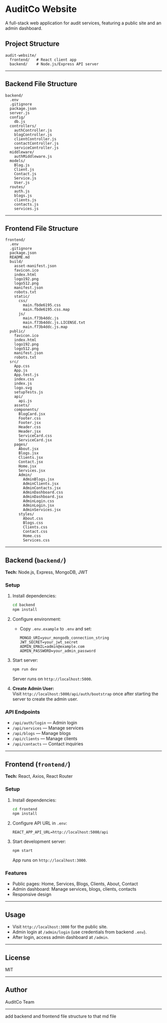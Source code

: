 # AuditCo Website

A full-stack web application for audit services, featuring a public site and an admin dashboard.

## Project Structure

```
audit-website/
  frontend/   # React client app
  backend/    # Node.js/Express API server
```

---

## Backend File Structure

```
backend/
  .env
  .gitignore
  package.json
  server.js
  config/
    db.js
  controllers/
    authController.js
    blogController.js
    clientController.js
    contactController.js
    serviceController.js
  middleware/
    authMiddleware.js
  models/
    Blog.js
    Client.js
    Contact.js
    Service.js
    User.js
  routes/
    auth.js
    blogs.js
    clients.js
    contacts.js
    services.js
```

---

## Frontend File Structure

```
frontend/
  .env
  .gitignore
  package.json
  README.md
  build/
    asset-manifest.json
    favicon.ico
    index.html
    logo192.png
    logo512.png
    manifest.json
    robots.txt
    static/
      css/
        main.fbde6195.css
        main.fbde6195.css.map
      js/
        main.f73b4ddc.js
        main.f73b4ddc.js.LICENSE.txt
        main.f73b4ddc.js.map
  public/
    favicon.ico
    index.html
    logo192.png
    logo512.png
    manifest.json
    robots.txt
  src/
    App.css
    App.js
    App.test.js
    index.css
    index.js
    logo.svg
    setupTests.js
    api/
      api.js
    assets/
    components/
      BlogCard.jsx
      Footer.css
      Footer.jsx
      Header.css
      Header.jsx
      ServiceCard.css
      ServiceCard.jsx
    pages/
      About.jsx
      Blogs.jsx
      Clients.jsx
      Contact.jsx
      Home.jsx
      Services.jsx
      Admin/
        AdminBlogs.jsx
        AdminClients.jsx
        AdminContacts.jsx
        AdminDashboard.css
        AdminDashboard.jsx
        AdminLogin.css
        AdminLogin.jsx
        AdminServices.jsx
      styles/
        About.css
        Blogs.css
        Clients.css
        Contact.css
        Home.css
        Services.css
```

---

## Backend (`backend/`)

**Tech:** Node.js, Express, MongoDB, JWT

### Setup

1. Install dependencies:
   ```sh
   cd backend
   npm install
   ```

2. Configure environment:
   - Copy `.env.example` to `.env` and set:
     ```
     MONGO_URI=your_mongodb_connection_string
     JWT_SECRET=your_jwt_secret
     ADMIN_EMAIL=admin@example.com
     ADMIN_PASSWORD=your_admin_password
     ```

3. Start server:
   ```sh
   npm run dev
   ```
   Server runs on `http://localhost:5000`.

4. **Create Admin User:**  
   Visit `http://localhost:5000/api/auth/bootstrap` once after starting the server to create the admin user.

### API Endpoints

- `/api/auth/login` — Admin login
- `/api/services` — Manage services
- `/api/blogs` — Manage blogs
- `/api/clients` — Manage clients
- `/api/contacts` — Contact inquiries

---

## Frontend (`frontend/`)

**Tech:** React, Axios, React Router

### Setup

1. Install dependencies:
   ```sh
   cd frontend
   npm install
   ```

2. Configure API URL in `.env`:
   ```
   REACT_APP_API_URL=http://localhost:5000/api
   ```

3. Start development server:
   ```sh
   npm start
   ```
   App runs on `http://localhost:3000`.

### Features

- Public pages: Home, Services, Blogs, Clients, About, Contact
- Admin dashboard: Manage services, blogs, clients, contacts
- Responsive design

---

## Usage

- Visit `http://localhost:3000` for the public site.
- Admin login at `/admin/login` (use credentials from backend `.env`).
- After login, access admin dashboard at `/admin`.

---

## License

MIT

---

## Author

AuditCo Team

---

<prompt>
add backend and frontend file structure to that md file
</prompt>